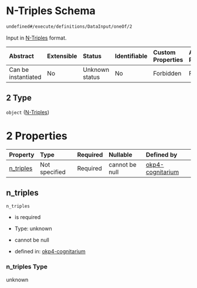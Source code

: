 # N-Triples Schema

```txt
undefined#/execute/definitions/DataInput/oneOf/2
```

Input in [N-Triples](https://www.w3.org/TR/n-triples/) format.

| Abstract            | Extensible | Status         | Identifiable | Custom Properties | Additional Properties | Access Restrictions | Defined In                                                                     |
| :------------------ | :--------- | :------------- | :----------- | :---------------- | :-------------------- | :------------------ | :----------------------------------------------------------------------------- |
| Can be instantiated | No         | Unknown status | No           | Forbidden         | Forbidden             | none                | [okp4-cognitarium.json\*](schema/okp4-cognitarium.json "open original schema") |

## 2 Type

`object` ([N-Triples](okp4-cognitarium-executemsg-definitions-datainput-oneof-n-triples.md))

# 2 Properties

| Property                 | Type          | Required | Nullable       | Defined by                                                                                                                                                                            |
| :----------------------- | :------------ | :------- | :------------- | :------------------------------------------------------------------------------------------------------------------------------------------------------------------------------------ |
| [n\_triples](#n_triples) | Not specified | Required | cannot be null | [okp4-cognitarium](okp4-cognitarium-executemsg-definitions-datainput-oneof-n-triples-properties-n_triples.md "undefined#/execute/definitions/DataInput/oneOf/2/properties/n_triples") |

## n\_triples

`n_triples`

* is required

* Type: unknown

* cannot be null

* defined in: [okp4-cognitarium](okp4-cognitarium-executemsg-definitions-datainput-oneof-n-triples-properties-n_triples.md "undefined#/execute/definitions/DataInput/oneOf/2/properties/n_triples")

### n\_triples Type

unknown
